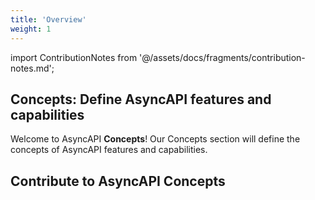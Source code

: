 ```yaml
---
title: 'Overview'
weight: 1
---
```


import ContributionNotes from '@/assets/docs/fragments/contribution-notes.md';

## Concepts: Define AsyncAPI features and capabilities

Welcome to AsyncAPI **Concepts**! Our Concepts section will define the concepts of AsyncAPI features and capabilities.

<Remember>

## Contribute to AsyncAPI Concepts
<ContributionNotes />

</Remember>
